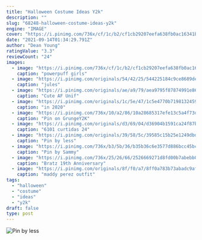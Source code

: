 ```yaml
---
title: "Halloween Costume Ideas Y2k"
description: ""
slug: "68248-halloween-costume-ideas-y2k"
engine: "IMAGE"
cover: "https://i.pinimg.com/736x/cf/1c/b2/cf1cb29207eefa638fb0ac16341b3895.jpg"
date: "2021-09-14T01:34:29.791Z"
author: "Dean Young"
ratingValue: "3.3"
reviewCount: "24"
images:
  - image: "https://i.pinimg.com/736x/cf/1c/b2/cf1cb29207eefa638fb0ac16341b3895.jpg"
    caption: "powerpuff girls"
  - image: "https://i.pinimg.com/originals/54/42/25/544225184c9ce8689ded16a6521b7923.jpg"
    caption: "jules"
  - image: "https://i.pinimg.com/originals/ae/a9/79/aea9795f87874991e869d716937e077a.png"
    caption: "Cute AF Unif"
  - image: "https://i.pinimg.com/originals/1c/5e/47/1c5e4770b7198132459eaaa9304bad99.jpg"
    caption: "in 2020"
  - image: "https://i.pinimg.com/736x/10/a2/86/10a28685317efe13c5a4f73df3476fb7.jpg"
    caption: "Pin on GrungeY2K"
  - image: "https://i.pinimg.com/originals/d3/69/04/d36904b1591ca24f87bc577886bc90ee.jpg"
    caption: "6101 curtidas 24"
  - image: "https://i.pinimg.com/originals/39/58/5c/39585c15b25e1249dbd651b8237318ff.jpg"
    caption: "Pin by less"
  - image: "https://i.pinimg.com/736x/b3/5b/36/b35b36c6e3577d886bcc45bc81b63d97.jpg"
    caption: "Pin by Sammy"
  - image: "https://i.pinimg.com/736x/25/26/66/2526669271d8fd00b7abebb07851c84f.jpg"
    caption: "Bratz 19th Anniversary"
  - image: "https://i.pinimg.com/originals/8f/f0/a7/8ff0a783b73abadc9afd4e6ccc8f2417.jpg"
    caption: "maddy perez outfit"
tags:
  - "halloween"
  - "costume"
  - "ideas"
  - "y2k"
draft: false
type: post
---
```



![Pin by less](https://i.pinimg.com/originals/39/58/5c/39585c15b25e1249dbd651b8237318ff.jpg "Pin by less")


<!--inArticleAds-->

<!--galleryOne-->


<!--inArticleAds-->

<!--galleryTwo-->


<!--galleryThree-->

